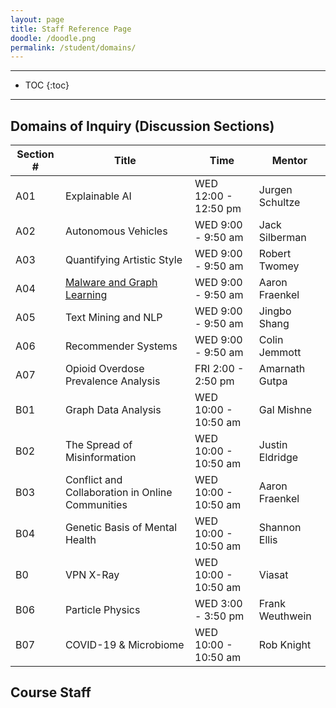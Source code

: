 ```yaml
---
layout: page
title: Staff Reference Page
doodle: /doodle.png
permalink: /student/domains/
---
```


---
* TOC
{:toc}

---

## Domains of Inquiry (Discussion Sections)

|Section #|Title|Time|Mentor|
|---|---|---|---|
|A01|Explainable AI|WED 12:00 - 12:50 pm|Jurgen Schultze|
|A02|Autonomous Vehicles|WED 9:00 - 9:50 am|Jack Silberman|
|A03|Quantifying Artistic Style| WED 9:00 - 9:50 am|Robert Twomey|
|A04|[Malware and Graph Learning](https://afraenkel.github.io/capstone-malware-domain/)| WED 9:00 - 9:50 am|Aaron Fraenkel|
|A05|Text Mining and NLP| WED 9:00 - 9:50 am|Jingbo Shang|
|A06|Recommender Systems| WED 9:00 - 9:50 am|Colin Jemmott|
|A07|Opioid Overdose Prevalence Analysis| FRI 2:00 - 2:50 pm|Amarnath Gutpa|
|B01|Graph Data Analysis|WED 10:00 - 10:50 am|Gal Mishne|
|B02|The Spread of Misinformation|WED 10:00 - 10:50 am|Justin Eldridge|
|B03|Conflict and Collaboration in Online Communities|WED 10:00 - 10:50 am|Aaron Fraenkel|
|B04|Genetic Basis of Mental Health|WED 10:00 - 10:50 am|Shannon Ellis|
|B0|VPN X-Ray|WED 10:00 - 10:50 am|Viasat|
|B06|Particle Physics|WED 3:00 - 3:50 pm| Frank Weuthwein|
|B07|COVID-19 & Microbiome|WED 10:00 - 10:50 am|Rob Knight|


## Course Staff

